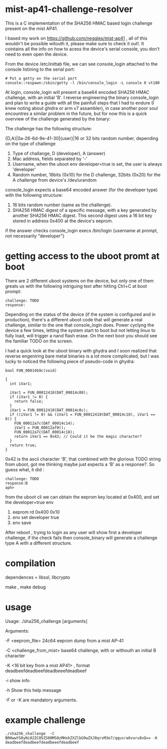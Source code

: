 # mist-ap41-challenge-resolver

This is a C implementation of the SHA256 HMAC based login challenge present on the mist AP41.

I based my work on https://github.com/neggles/mist-ap41 , all of this wouldn't be possible witouth it, please make sure to check it out!. It cointains all the info on how to acess the device's serial console, you don't need to even open the device.

From the device /etc/inittab file, we can see console_login attached to the console listining to the serial port:
```
# Put a getty on the serial port
console::respawn:/sbin/getty -l /bin/console_login -L console 0 vt100
```
At login, console_login will present a base64 encoded SHA256 HMAC challenge, with an initial 'B'. I reverse engineering the binary console_login and plan to write a guide with all the painfull steps that I had to endure (I knew noting about ghidra or arm v7 assambler), in case another poor soul encountres a similar problem in the future, but for now this is a quick overview of the challenge generated by the binary:

The challenge has the following structure:

{D,A}|0a-26-6d-9e-41-30|{user}|16 or 32 bits random number, depending on the type of challenge

1. Type of challange, D (developer), A (answer)
2. Mac address, fields separated by '-'
3. Username, when the uboot env developer=true is set, the user is always 'developer'
4. Random number, 16bits (0x10) for the D challenge, 32bits (0x20) for the A challenge from device's /dev/urandom

console_login expects a base64 encoded answer (for the developer type) with the following structure:

1. 16 bits random number (same as the challenge).
2. SHA256 HMAC digest of a specific message, with a key generated by another SHA256 HMAC digest. This second digest uses a 16 bit key stored in address 0x400 at the device's eeprom.

if the answer checks console_login execs /bin/login {username at prompt, not necessarily "developer"}

# getting access to the uboot promt at boot

There are 2 different uboot systems on the device, but only one of them greats us with the following intriguing text after hitting Ctrl+C at boot prompt: 
```
challenge: TODO
response: 
```
Depending on the status of the device (if the system is configured and in production), there's a different uboot code that will generate a real challenge, similar to the one that console_login does. Power cyclyng the device a few times, letting the system start to boot but not letting linux to fully load, will trigger a nand flash erase. On the next boot you should see the familiar TODO on the screen. 

I had a quick look at the uboot binary with ghydra and I soon realized that reverse engeniring bare metal binaries is a lot more complicated, but I was lucky to noticed the following piece of pseudo-code in ghydra:
```
bool FUN_00014b9c(void)

{
  int iVar1;
  
  iVar1 = FUN_00012410(DAT_00014c08);
  if (iVar1 != 0) {
    return false;
  }
  iVar1 = FUN_00012410(DAT_00014c0c);
  if ((iVar1 != 0) && (iVar1 = FUN_00012410(DAT_00014c10), iVar1 == 0)) {
    FUN_00012a7c(DAT_00014c14);
    iVar1 = FUN_00012af0();
    FUN_00012a7c(DAT_00014c18);
    return iVar1 == 0x42; // Could it be the magic character?  
  }
  return true;
}
```
0x42 is the ascii character 'B', that combined with the glorious TODO string from uboot, got me thinking maybe just expects a 'B' as a response?. So guess what, it did :
```
challenge: TODO
response:B
aph> 
```

from the uboot cli we can obtain the eeprom key located at 0x400, and set the developer=true env
1. eeprom rd 0x400 0x10 
2. env set developer true
3. env save

After reboot , trying to login as any user will show first a developer challenge, if the check fails then console_binary will generate a challenge type A with a different structure. 

# compilation

dependences = libssl, libcrypto

make , make debug

# usage 

Usage: ./sha256_challenge [arguments]

Arguments:

  -F <eeprom_file> 24c64 eeprom dump from a mist AP-41
  
  -C <challenge_from_mist> base64 challenge, with or withouth an initial B character
  
  -K <16 bit key from a mist AP41> , format deadbeefdeadbeefdeadbeeefdeadbeef 
  
  -i show info
  
  -h Show this help message

  

-F or -K are mandatory arguments.
# example challenge

```
./sha256_challenge  -C BRHwwYS0yNi02ZC05ZS00MS0zMHxkZXZlbG9wZXJ8qrvM3e7/qqusra6vuru8vQ== -K deadbeefdeadbeefdeadbeeefdeadbeef
```

